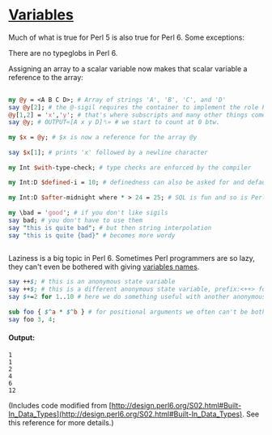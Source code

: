 [1]: http://rosettacode.org/wiki/Variables

# [Variables][1]

Much of what is true for Perl 5 is also true for Perl 6. Some exceptions:



There are no typeglobs in Perl 6.



Assigning an array to a scalar variable now makes that scalar variable a reference to the array:

```perl
 
my @y = <A B C D>; # Array of strings 'A', 'B', 'C', and 'D'
say @y[2]; # the @-sigil requires the container to implement the role Positional
@y[1,2] = 'x','y'; # that's where subscripts and many other things come from
say @y; # OUTPUT«[A x y D]␤» # we start to count at 0 btw.
 
my $x = @y; # $x is now a reference for the array @y
 
say $x[1]; # prints 'x' followed by a newline character
 
my Int $with-type-check; # type checks are enforced by the compiler
 
my Int:D $defined-i = 10; # definedness can also be asked for and default values are required in that case
 
my Int:D $after-midnight where * > 24 = 25; # SQL is fun and so is Perl 6
 
my \bad = 'good'; # if you don't like sigils
say bad; # you don't have to use them
say "this is quite bad"; # but then string interpolation
say "this is quite {bad}" # becomes more wordy
 
```


Laziness is a big topic in Perl 6. Sometimes Perl programmers are so lazy, they can't even be bothered with giving [variables names](http://design.perl6.org/S02.html#Names_and_Variables).

```perl
say ++$; # this is an anonymous state variable
say ++$; # this is a different anonymous state variable, prefix:<++> forces it into numerical context and defaults it to 0
say $+=2 for 1..10 # here we do something useful with another anonymous variable
 
sub foo { $^a * $^b } # for positional arguments we often can't be bothered to declare them or to give them fancy names
say foo 3, 4;
```

#### Output:
```
1
1
2
4
6
12
```


(Includes code modified from [http://design.perl6.org/S02.html#Built-In_Data_Types](http://design.perl6.org/S02.html#Built-In_Data_Types). See this reference for more details.)